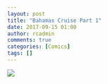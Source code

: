 ```yaml
---
layout: post
title: "Bahamas Cruise Part 1"
date: 2017-09-15 01:00
author: rcadmin
comments: true
categories: [Comics]
tags: []
---
```

<a href="../comics/2017/09/15/bahamas-cruise-part-1"><img src="http://dl.bitsmack.com/comics/20170915.jpg" /></a>
